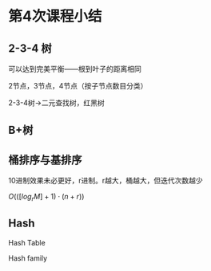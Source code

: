 # 第4次课程小结

## 2-3-4 树

可以达到完美平衡——根到叶子的距离相同

2节点，3节点，4节点（按子节点数目分类）

2-3-4树→二元查找树，红黑树

## B+树

## 桶排序与基排序

10进制效果未必更好，r进制。r越大，桶越大，但迭代次数越少

$O(([log_rM]+1)·(n+r))$

## Hash

Hash Table

Hash family